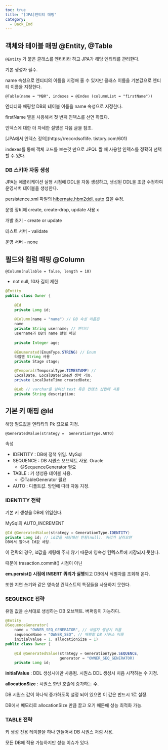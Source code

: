```yaml
---
toc: true
title: "[JPA]앤티티 매핑"
category:
  - Back_End
---
```

## 객체와 테이블 매핑 @Entity, @Table

`@Entity` 가 붙은 클래스를 엔티티라 하고 JPA가 
해당 엔티티를 관리한다.

기본 생성자 필수.

name 속성으로 엔티티의 이름을 지정해 줄 수 있지만 
클래스 이름을 기본값으로 엔티티 이름을 지정한다.

`@Table(name = "MBR", indexes = @Index
(columnList = "firstName"))` 

엔티티와 매핑할 DB의 테이블 이름을 name 속성으로 
지정한다.

firstName 열을 사용해서 첫 번째 인덱스를 선언 
하였다. 

인덱스에 대한 더 자세한 설명은 다음 글을 참조.

[JPA에서 인덱스 정의](https://recordsoflife.
tistory.com/601)

indexes를 통해 객체 코드를 보는것 만으로 JPQL 짤 
때 사용할 인덱스를 정확히 선택 할 수 있다.

### DB 스키마 자동 생성

JPA는 애플리케이션 실행 시점에 DDL을 자동 
생성하고, 생성된 DDL을 조금 수정하여 운영서버 
테이블을 생성한다.

persistence.xml 파일의 [hibernate.hbm2ddl.
auto](http://hibernate.hbm2ddl.auto) 값을 
수정.

운영 장비에 create, create-drop, update 
사용 x

개발 초기 - create or update

테스트 서버 - validate

운영 서버 - none

## 필드와 컬럼 매핑 @Column

`@Column(nullable = false, length = 10)` 
- not null, 10자 길이 제한

```java
@Entity
public class Owner {
		
	@Id
	private Long id;
		
	@Column(name = "name") // DB 속성 이름은 
    name
	private String username; // 엔티티 
    username과 DB의 name 칼럼 매핑
		
	private Integer age;
		
	@Enumerated(EnumType.STRING) // Enum 
    타입엔 String 사용
	private Stage stage;

	@Temporal(TemporalType.TIMESTAMP) // 
    LocalDate, LocalDateTime엔 생략 가능.
	private LocalDateTime createdDate;

	@Lob // varchar를 넘어선 text 혹은 컨텐츠 삽입에 사용
	private String description;
```

## 기본 키 매핑 @Id

해당 필드값을 엔티티의 Pk 값으로 지정.

`@GeneratedValue(strategy = 
GenerationType.AUTO)`

속성

- IDENTITY : DB에 정책 위임. MySql
- SEQUENCE : DB 시퀀스 오브젝트 사용. Oracle
    - @SequenceGenerator 필요
- TABLE : 키 생성용 테이블 사용.
    - @TableGenerator 필요
- AUTO : 디폴트값. 방언에 따라 자동 지정.

### IDENTITY 전략

기본 키 생성을 DB에 위임한다.

MySql의 AUTO_INCREMENT

```java
@Id @GeneratedValue(strategy = GenerationType.IDENTITY)
private Long id; // id값을 세팅해선 안됨(null). 쿼리가 날라오면 
DB에서 알아서 Id값 세팅.
```

이 전략의 경우, id값을 세팅해 주지 않기 때문에 영속성 컨텍스트에 저장되지 
못한다.

때문에 trasaction.commit() 시점이 아닌 

**em.persist() 시점에 INSERT 쿼리가 실행**되고 DB에서 식별자를 조회해 
온다.

또한 지연 쓰기와 같은 영속성 컨텍스트의 특징들을 사용하지 못한다. 

### SEQUENCE 전략

유일 값을 순서대로 생성하는 DB 오브젝트. 버퍼링이 가능하다.

```java
@Entity
@SequenceGenerator(
	name = "OWNER_SEQ_GENERATOR", // 식별자 생성기 이름
	sequenceName = "OWNER_SEQ", // 매핑할 DB 시퀀스 이름
	initialValue = 1, allocationSize = 1)
public class Owner {
			
	@Id @GeneratedValue(strategy = GenerationType.SEQUENCE,
	                    generator = "OWNER_SEQ_GENERATOR)
	private Long id;
```

**initialValue** : DDL 생성시에만 사용됨. 시퀀스 DDL 생성시 처음 
시작하는 수 지정.

**allocationSize** : 시퀀스 한번 호출에 증가하는 수.

DB 시퀀스 값이 하나씩 증가하도록 설정 되어 있으면 이 값은 반드시 1로 설정.

DB에서 메모리로 allocationSize 만큼 끌고 오기 때문에 성능 최적화 가능.

### TABLE 전략

키 생성 전용 테이블을 하나 만들어서 DB 시퀀스 처럼 사용.

모든 DB에 적용 가능하지만 성능 이슈가 있다.